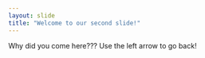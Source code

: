 ```yaml
---
layout: slide
title: "Welcome to our second slide!"
---
```

Why did you come here???
Use the left arrow to go back!

